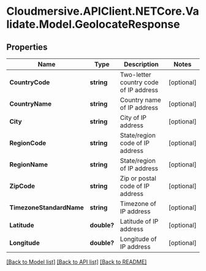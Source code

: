 # Cloudmersive.APIClient.NETCore.Validate.Model.GeolocateResponse
## Properties

Name | Type | Description | Notes
------------ | ------------- | ------------- | -------------
**CountryCode** | **string** | Two-letter country code of IP address | [optional] 
**CountryName** | **string** | Country name of IP address | [optional] 
**City** | **string** | City of IP address | [optional] 
**RegionCode** | **string** | State/region code of IP address | [optional] 
**RegionName** | **string** | State/region of IP address | [optional] 
**ZipCode** | **string** | Zip or postal code of IP address | [optional] 
**TimezoneStandardName** | **string** | Timezone of IP address | [optional] 
**Latitude** | **double?** | Latitude of IP address | [optional] 
**Longitude** | **double?** | Longitude of IP address | [optional] 

[[Back to Model list]](../README.md#documentation-for-models) [[Back to API list]](../README.md#documentation-for-api-endpoints) [[Back to README]](../README.md)

